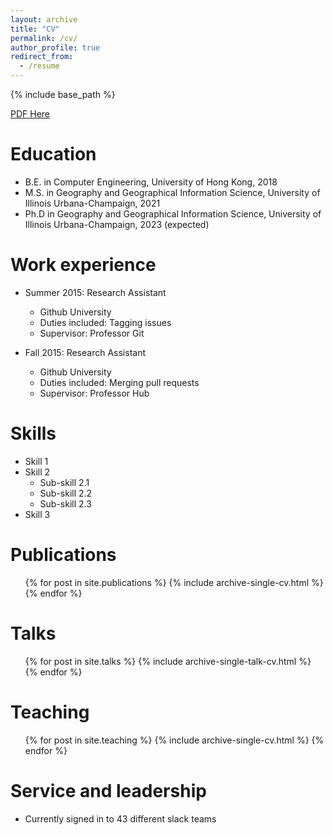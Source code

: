 ```yaml
---
layout: archive
title: "CV"
permalink: /cv/
author_profile: true
redirect_from:
  - /resume
---
```


{% include base_path %}

[PDF Here](https://ggis.illinois.edu/sites/default/files/cv/Lyu_CV.pdf)

Education
======
* B.E. in Computer Engineering, University of Hong Kong, 2018
* M.S. in Geography and Geographical Information Science, University of Illinois Urbana-Champaign, 2021
* Ph.D in Geography and Geographical Information Science, University of Illinois Urbana-Champaign, 2023 (expected)

Work experience
======
* Summer 2015: Research Assistant
  * Github University
  * Duties included: Tagging issues
  * Supervisor: Professor Git

* Fall 2015: Research Assistant
  * Github University
  * Duties included: Merging pull requests
  * Supervisor: Professor Hub
  
Skills
======
* Skill 1
* Skill 2
  * Sub-skill 2.1
  * Sub-skill 2.2
  * Sub-skill 2.3
* Skill 3

Publications
======
  <ul>{% for post in site.publications %}
    {% include archive-single-cv.html %}
  {% endfor %}</ul>
  
Talks
======
  <ul>{% for post in site.talks %}
    {% include archive-single-talk-cv.html %}
  {% endfor %}</ul>
  
Teaching
======
  <ul>{% for post in site.teaching %}
    {% include archive-single-cv.html %}
  {% endfor %}</ul>
  
Service and leadership
======
* Currently signed in to 43 different slack teams
